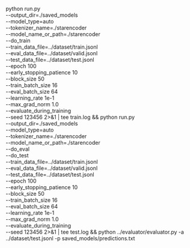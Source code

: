 python run.py \
    --output_dir=./saved_models \
    --model_type=auto \
    --tokenizer_name=./starencoder \
    --model_name_or_path=./starencoder \
    --do_train \
    --train_data_file=../dataset/train.jsonl \
    --eval_data_file=../dataset/valid.jsonl \
    --test_data_file=../dataset/test.jsonl \
    --epoch 100 \
    --early_stopping_patience 10 \
    --block_size 50 \
    --train_batch_size 16 \
    --eval_batch_size 64 \
    --learning_rate 1e-1 \
    --max_grad_norm 1.0 \
    --evaluate_during_training \
    --seed 123456  2>&1 | tee train.log && python run.py \
    --output_dir=./saved_models \
    --model_type=auto \
    --tokenizer_name=./starencoder \
    --model_name_or_path=./starencoder \
    --do_eval \
    --do_test \
    --train_data_file=../dataset/train.jsonl \
    --eval_data_file=../dataset/valid.jsonl \
    --test_data_file=../dataset/test.jsonl \
    --epoch 100 \
    --early_stopping_patience 10 \
    --block_size 50 \
    --train_batch_size 16 \
    --eval_batch_size 64 \
    --learning_rate 1e-1 \
    --max_grad_norm 1.0 \
    --evaluate_during_training \
    --seed 123456 2>&1 | tee test.log && python ../evaluator/evaluator.py -a ../dataset/test.jsonl -p saved_models/predictions.txt
